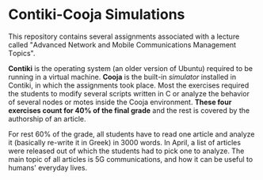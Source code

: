 # Contiki-Cooja Simulations

This repository contains several assignments associated with a lecture called "Αdvanced Νetwork and Μobile Communications Μanagement Τopics".

**Contiki** is the operating system (an older version of Ubuntu) required to be running in a virtual machine. **Cooja** is the built-in *simulator* installed in Contiki, in which the assignments took place. Most the exercises required the students to modify several scripts written in C or analyze the behavior of several nodes or motes inside the Cooja environment. **These four exercises count for 40% of the final grade** and the rest is covered by the authorship of an article.

For rest 60% of the grade, all students have to read one article and analyze it (basically re-write it in Greek) in 3000 words. In April, a list of articles were released out of which the students had to pick one to analyze. The main topic of all articles is 5G communications, and how it can be useful to humans' everyday lives.
